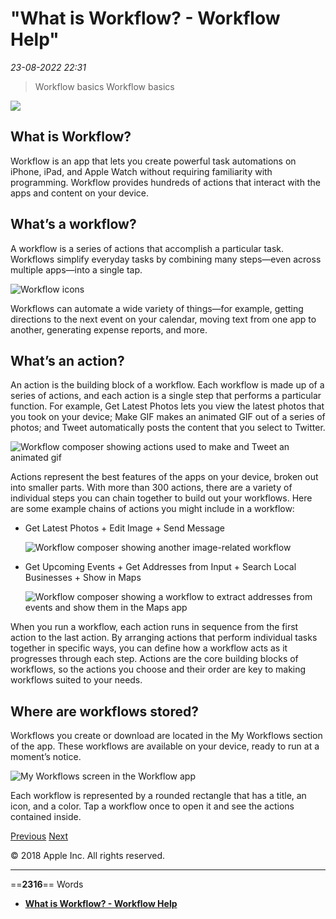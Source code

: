 # "What is Workflow? - Workflow Help"

*23-08-2022 22:31* 

> Workflow basics
Workflow basics

![](https://help.apple.com/workflow/en.lproj/GlobalArt/AppIconDefault_Workflow.png)

## What is Workflow?

Workflow is an app that lets you create powerful task automations on iPhone, iPad, and Apple Watch without requiring familiarity with programming. Workflow provides hundreds of actions that interact with the apps and content on your device.

## What’s a workflow?

A workflow is a series of actions that accomplish a particular task. Workflows simplify everyday tasks by combining many steps—even across multiple apps—into a single tap.

![Workflow icons](https://help.apple.com/workflow/en.lproj/Art/S0011_MyWorkflowsiPad.png)

Workflows can automate a wide variety of things—for example, getting directions to the next event on your calendar, moving text from one app to another, generating expense reports, and more.

## What’s an action?

An action is the building block of a workflow. Each workflow is made up of a series of actions, and each action is a single step that performs a particular function. For example, Get Latest Photos lets you view the latest photos that you took on your device; Make GIF makes an animated GIF out of a series of photos; and Tweet automatically posts the content that you select to Twitter.

![Workflow composer showing actions used to make and Tweet an animated gif](https://help.apple.com/workflow/en.lproj/Art/S0012_MakeGif.png)

Actions represent the best features of the apps on your device, broken out into smaller parts. With more than 300 actions, there are a variety of individual steps you can chain together to build out your workflows. Here are some example chains of actions you might include in a workflow:

-   Get Latest Photos + Edit Image + Send Message
    
    ![Workflow composer showing another image-related workflow](https://help.apple.com/workflow/en.lproj/Art/S0013_CropImageMessage.png)
    
-   Get Upcoming Events + Get Addresses from Input + Search Local Businesses + Show in Maps
    
    ![Workflow composer showing a workflow to extract addresses from events and show them in the Maps app](https://help.apple.com/workflow/en.lproj/Art/S0014_ExampleWorkflow.png)
    

When you run a workflow, each action runs in sequence from the first action to the last action. By arranging actions that perform individual tasks together in specific ways, you can define how a workflow acts as it progresses through each step. Actions are the core building blocks of workflows, so the actions you choose and their order are key to making workflows suited to your needs.

## Where are workflows stored?

Workflows you create or download are located in the My Workflows section of the app. These workflows are available on your device, ready to run at a moment’s notice.

![My Workflows screen in the Workflow app](https://help.apple.com/workflow/en.lproj/Art/S0015_MyWorkflowsiPad.png)

Each workflow is represented by a rounded rectangle that has a title, an icon, and a color. Tap a workflow once to open it and see the actions contained inside.

[Previous](https://help.apple.com/workflow/#/apd893fd272b) [Next](https://help.apple.com/workflow/#/apd5ba077760)

© 2018 Apple Inc. All rights reserved.
***

==**2316**== Words

- **[What is Workflow? - Workflow Help](https://help.apple.com/workflow/#/apdf22b0444c)**